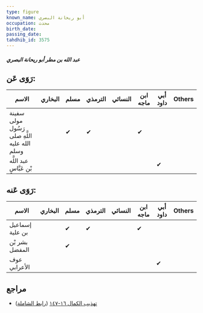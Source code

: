```yaml
---
type: figure
known_name: أبو ريحانة البصري
occupation: محدث
birth_date:
passing_date:
tahdhib_id: 3575
---
```

##### عبد الله بن مطر أبو ريحانة البصري

## رَوَى عَن:
| الاسم                                        | البخاري | مسلم | الترمذي | النسائي | ابن ماجه | أبي داود | Others |
| -------------------------------------------- | ------- | ---- | ------- | ------- | -------- | -------- | ------ |
| سفينة مولى رَسُول اللَّهِ صلى الله عليه وسلم |         | ✔    | ✔       |         | ✔        |          |        |
| عبد اللَّه بْن عَبَّاسٍ                      |         |      |         |         |          | ✔        |        |
## رَوَى عَنه:
| الاسم           | البخاري | مسلم | الترمذي | النسائي | ابن ماجه | أبي داود | Others |
| --------------- | ------- | ---- | ------- | ------- | -------- | -------- | ------ |
| إسماعيل بن علية |         | ✔    | ✔       |         | ✔        |          |        |
| بشر بْن المفضل  |         | ✔    |         |         |          |          |        |
| عوف الأعرابي    |         |      |         |         |          | ✔        |        |
## مراجع
- [تهذيب الكمال ١٦-١٤٧](obsidian://open?vault=Tahdhib-al-Kamal&file=Figures/٣٥٧٥-عبد%20الله%20بن%20مطر%20أبو%20ريحانة%20البصري) ([رابط الشاملة](https://shamela.ws/book/3722/8140))